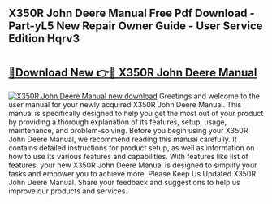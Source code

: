 ## X350R John Deere Manual Free Pdf Download - Part-yL5 New Repair Owner Guide - User Service Edition Hqrv3

# <h2><a href="http://bc91255.oget.top/?id=X350R+John+Deere+Manual">🔗Download New 👉🔴 X350R John Deere Manual</a></h2>

[![X350R John Deere Manual new download](https://i.imgur.com/5g1atiW.png)](http://bc91255.oget.top/?id=X350R+John+Deere+Manual)
Greetings and welcome to the user manual for your newly acquired X350R John Deere Manual. This manual is specifically designed to help you get the most out of your product by providing a thorough explanation of its features, setup, usage, maintenance, and problem-solving. Before you begin using your X350R John Deere Manual, we recommend reading this manual carefully. It contains detailed instructions for product setup, as well as information on how to use its various features and capabilities. With features like list of features, your new X350R John Deere Manual is designed to simplify your tasks and empower you to achieve more. Please Keep Us Updated X350R John Deere Manual. Share your feedback and suggestions to help us improve our products and services.
